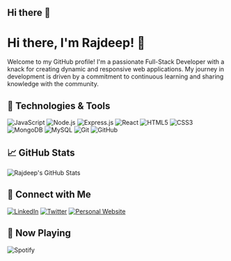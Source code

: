 ## Hi there 👋

# Hi there, I'm Rajdeep! 👋

Welcome to my GitHub profile! I'm a passionate Full-Stack Developer with a knack for creating dynamic and responsive web applications. My journey in development is driven by a commitment to continuous learning and sharing knowledge with the community.

## 🔧 Technologies & Tools

![JavaScript](https://img.shields.io/badge/JavaScript-F7DF1E?style=flat&logo=javascript&logoColor=black)
![Node.js](https://img.shields.io/badge/Node.js-339933?style=flat&logo=node.js&logoColor=white)
![Express.js](https://img.shields.io/badge/Express.js-000000?style=flat&logo=express&logoColor=white)
![React](https://img.shields.io/badge/React-61DAFB?style=flat&logo=react&logoColor=black)
![HTML5](https://img.shields.io/badge/HTML5-E34F26?style=flat&logo=html5&logoColor=white)
![CSS3](https://img.shields.io/badge/CSS3-1572B6?style=flat&logo=css3&logoColor=white)
![MongoDB](https://img.shields.io/badge/MongoDB-47A248?style=flat&logo=mongodb&logoColor=white)
![MySQL](https://img.shields.io/badge/MySQL-4479A1?style=flat&logo=mysql&logoColor=white)
![Git](https://img.shields.io/badge/Git-F05032?style=flat&logo=git&logoColor=white)
![GitHub](https://img.shields.io/badge/GitHub-181717?style=flat&logo=github&logoColor=white)

## 📈 GitHub Stats

![Rajdeep's GitHub Stats](https://github-readme-stats.vercel.app/api?username=Rajdeep-glitch&show_icons=true&theme=radical)

## 🔗 Connect with Me

[![LinkedIn](https://img.shields.io/badge/LinkedIn-0A66C2?style=flat&logo=linkedin&logoColor=white)](https://www.linkedin.com/in/rajdeep-roy-243977290/)
[![Twitter](https://img.shields.io/badge/Twitter-1DA1F2?style=flat&logo=twitter&logoColor=white)](https://twitter.com/your-twitter-handle)
[![Personal Website](https://img.shields.io/badge/Website-FF7139?style=flat&logo=firefox&logoColor=white)](https://your-personal-website.com)

## 🎵 Now Playing

![Spotify](https://novatorem.vercel.app/api/spotify)

<!--
**Rajdeep-glitch/Rajdeep-glitch** is a ✨ _special_ ✨ repository because its `README.md` (this file) appears on your GitHub profile.

Here are some ideas to get you started:

- 🔭 I’m currently working on ...
- 🌱 I’m currently learning ...
- 👯 I’m looking to collaborate on ...
- 🤔 I’m looking for help with ...
- 💬 Ask me about ...
- 📫 How to reach me: ...
- 😄 Pronouns: ...
- ⚡ Fun fact: ...
-->
